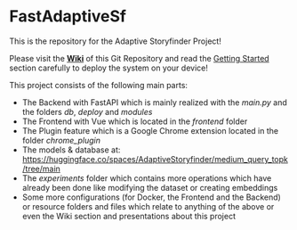# FastAdaptiveSf

This is the repository for the Adaptive Storyfinder Project!

Please visit the [**Wiki**](https://github.com/p1k0pan/FastAdaptiveSf/wiki) of this Git Repository and read the [Getting Started](https://github.com/p1k0pan/FastAdaptiveSf/wiki/1.-Getting-Started) section carefully to deploy the system on your device! <br />

This project consists of the following main parts:
- The Backend with FastAPI which is mainly realized with the _main.py_ and the folders _db_, _deploy_ and _modules_
- The Frontend with Vue which is located in the _frontend_ folder
- The Plugin feature which is a Google Chrome extension located in the folder _chrome_plugin_
- The models & database at: https://huggingface.co/spaces/AdaptiveStoryfinder/medium_query_topk/tree/main
- The _experiments_ folder which contains more operations which have already been done like modifying the dataset or creating embeddings
- Some more configurations (for Docker, the Frontend and the Backend) or resource folders and files which relate to anything of the above or even the Wiki section and presentations about this project


